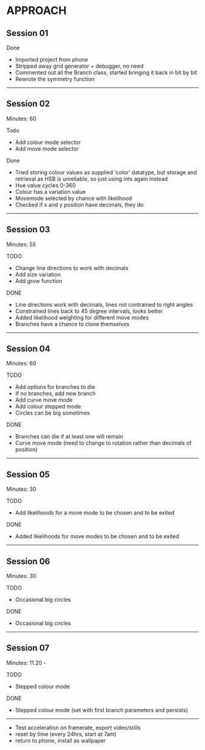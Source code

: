 # APPROACH


## Session 01

Done
- Imported project from phone 
- Stripped away grid generator + debugger, no need
- Commented out all the Branch class, started bringing it back in bit by bit
- Rewrote the symmetry function

---

## Session 02

Minutes: 60 

Todo
- Add colour mode selector
- Add move mode selector

Done
- Tried storing colour values as supplied 'color' datatype, but storage and retrieval as HSB is unreliable, so just using ints again instead
- Hue value cycles 0-360
- Colour has a variation value 
- Movemode selected by chance with likelihood
- Checked if x and y position have decimals, they do

---

## Session 03

Minutes: 55

TODO
- Change line directions to work with decimals
- Add size variation
- Add grow function

DONE
- Line directions work with decimals, lines not contrained to right angles
- Constrained lines back to 45 degree intervals, looks better
- Added likelihood weighting for different move modes
- Branches have a chance to clone themselves

---

## Session 04

Minutes: 60

TODO
- Add options for branches to die
- If no branches, add new branch
- Add curve move mode
- Add colour stepped mode
- Circles can be big sometimes

DONE
- Branches can die if at least one will remain
- Curve move mode (need to change to rotation rather than decimals of position)

---

## Session 05

Minutes: 30

TODO
- Add likelihoods for a move mode to be chosen and to be exited

DONE
- Added likelihoods for move modes to be chosen and to be exited

---

## Session 06

Minutes: 30

TODO
- Occasional big circles


DONE
- Occasional big circles

---

## Session 07

Minutes: 11.20 - 

TODO
- Stepped colour mode

DONE
- Stepped colour mode (set with first branch parameters and persists)

---

- Test acceleration on framerate, export video/stills
- reset by time (every 24hrs, start at 7am)
- return to phone, install as wallpaper